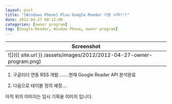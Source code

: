 ```yaml
---
layout: post
title: "[Windows Phone] Pluu Google Reader 기동 시작!!!"
date: 2012-04-27 00:12:00
categories: [owner program]
tag: [Google-Reader, Window Phone, owner program]
---
```


| Screenshot|
|--------|
| ![]({{ site.url }} /assets/images/2012/2012-04-27-owner-program.png) |

1. 구글리더 연동 RSS 개발........현재 Google Reader API 분석완료

2. 다음으로 테이블 정의 예정....


아직 위의 이미지는 임시 기획용 이미지 입니다.